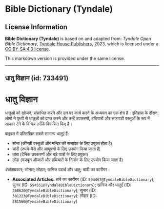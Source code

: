 # Bible Dictionary (Tyndale)

## License Information

**Bible Dictionary (Tyndale)** is based on and adapted from: _Tyndale Open Bible Dictionary_, [Tyndale House Publishers](https://tyndaleopenresources.com/), 2023, which is licensed under a [CC BY-SA 4.0 license](https://creativecommons.org/licenses/by-sa/4.0/legalcode.en).

This markdown version is provided under the same license.



--------------------------------

## धातु विज्ञान (id: 733491)

धातु विज्ञान
============

धातुओं को खोजने, संसाधित करने और उन पर कार्य करने के अध्ययन का एक क्षेत्र है। इतिहास के दौरान, लोगों ने पृथ्वी से धातुओं को प्राप्त करने और उन्हें उपकरणों, हथियारों और सजावटी वस्तुओं के रूप में आकार देने के विभिन्न तरीके विकसित किए हैं।

बाइबल में उल्लिखित सबसे सामान्य धातुएं हैं:

* सोना (कीमती वस्तुओं और मन्दिर की सजावट के लिए प्रयुक्त होता है)
* चांदी (रुपये\-पैसे और आभूषणों के लिए उपयोग किया जाता है)
* तांबा (दैनिक उपकरणों और बड़े पात्रों के लिए प्रयुक्त)
* लोहा (मजबूत औजारों और हथियारों के निर्माण के लिए उपयोग किया जाता है)

*देखें*ताम्रकार; सोनार; लोहार; खनिज पदार्थ और धातु; चांदी का कारीगर।

* **Associated Articles:** तांबे का कारीगर (ID: `594467@TyndaleBibleDictionary`); सुनार (ID: `594551@TyndaleBibleDictionary`); खनिज और धातुएँ (ID: `368620@TyndaleBibleDictionary`); सुनार (ID: `381223@TyndaleBibleDictionary`); लोहार (ID: `381566@TyndaleBibleDictionary`)

